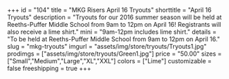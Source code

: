 +++
id = "104"
title = "MKG Risers April 16 Tryouts"
shorttitle = "April 16 Tryouts"
description = "Tryouts for our 2016 summer season will be held at Reeths-Puffer Middle School from 9am to 12pm on April 16! Registrants will also receive a lime shirt."
mini = "9am-12pm includes lime shirt."
details = "To be held at Reeths-Puffer Middle School from 9am to 12pm on April 16."
slug = "mkg-tryouts"
imgurl = "assets/img/store/tryouts/Tryouts1.jpg"
prodimgs = ["assets/img/store/tryouts/Green1.jpg"]
price = "50.00"
sizes = ["Small","Medium","Large","XL","XXL"]
colors = ["Lime"]
customizable = false
freeshipping = true
+++
